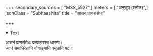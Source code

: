 +++
secondary_sources = [ "MSS_5527",]
meters = [ "अनुष्टुप् (श्लोक)",]
jsonClass = "Subhaashita"
title = "आसनं प्राणसंरोधः"

+++

<details open><summary>Text</summary>

आसनं प्राणसंरोधः प्रत्याहारश्च धारणा।  
ध्यानं समाधिरेतानि योगाङ्गानि स्मृतानि षट्॥
</details>
